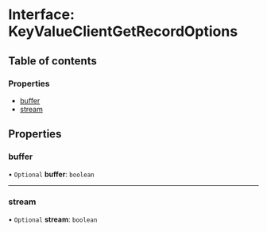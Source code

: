 # Interface: KeyValueClientGetRecordOptions

## Table of contents

### Properties

- [buffer](KeyValueClientGetRecordOptions.md#buffer)
- [stream](KeyValueClientGetRecordOptions.md#stream)

## Properties

### <a id="buffer" name="buffer"></a> buffer

• `Optional` **buffer**: `boolean`

___

### <a id="stream" name="stream"></a> stream

• `Optional` **stream**: `boolean`
